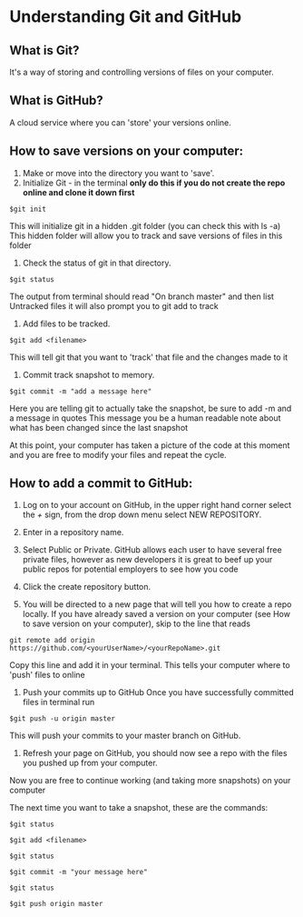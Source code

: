 # Understanding Git and GitHub

## What is Git?

It's a way of storing and controlling versions of files on your computer.

## What is GitHub?

A cloud service where you can 'store' your versions online.

## How to save versions on your computer:

 1. Make or move into the directory you want to 'save'.
 1. Initialize Git - in the terminal **only do this if you do not create the repo online and clone it down first**

   `$git init`

  This will initialize git in a hidden .git folder (you can check this with ls -a)
  This hidden folder will allow you to track and save versions of files in this folder

 1. Check the status of git in that directory.

   `$git status`

  The output from terminal should read "On branch master" and then list Untracked files
  it will also prompt you to git add to track

 1. Add files to be tracked.

   `$git add <filename>`

  This will tell git that you want to 'track' that file and the changes made to it

 1. Commit track snapshot to memory.

   `$git commit -m "add a message here"`

  Here you are telling git to actually take the snapshot, be sure to add -m and a message in quotes
  This message you be a human readable note about what has been changed since the last snapshot

  At this point, your computer has taken a picture of the code at this moment and you are free to modify your files and repeat the cycle.

## How to add a commit to GitHub:

 1. Log on to your account on GitHub, in the upper right hand corner select the *+* sign, from the drop down menu select NEW REPOSITORY.

 1. Enter in a repository name.

 1. Select Public or Private. GitHub allows each user to have several free private files, however as new developers it is great to beef up your public repos for potential employers to see how you code

 1. Click the create repository button.

 1. You will be directed to a new page that will tell you how to create a repo locally. If you have already saved a version on your computer (see How to save version on your computer), skip to the line that reads

   `git remote add origin https://github.com/<yourUserName>/<yourRepoName>.git`

  Copy this line and add it in your terminal. This tells your computer where to 'push' files to online

 1. Push your commits up to GitHub
  Once you have successfully committed files in terminal run

   `$git push -u origin master`

  This will push your commits to your master branch on GitHub.

 1. Refresh your page on GitHub, you should now see a repo with the files you pushed up from your computer.

  Now you are free to continue working (and taking more snapshots) on your computer

  The next time you want to take a snapshot, these are the commands:

   `$git status`

   `$git add <filename>`

   `$git status`

   `$git commit -m "your message here"`

   `$git status`

   `$git push origin master`
